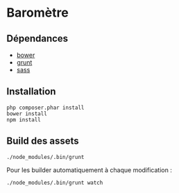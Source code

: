 Baromètre
=========


Dépendances
-----------

* [bower](http://bower.io/)
* [grunt](http://gruntjs.com/)
* [sass](http://sass-lang.com/)

Installation
------------

```
php composer.phar install
bower install
npm install
```

Build des assets
----------------

```
./node_modules/.bin/grunt
```

Pour les builder automatiquement à chaque modification :

```
./node_modules/.bin/grunt watch
```

